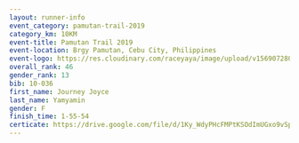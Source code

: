 ```yaml
---
layout: runner-info 
event_category: pamutan-trail-2019 
category_km: 10KM 
event-title: Pamutan Trail 2019 
event-location: Brgy Pamutan, Cebu City, Philippines 
event-logo: https://res.cloudinary.com/raceyaya/image/upload/v1569072806/logo/pamutan-trail_d8abrj.jpg 
overall_rank: 46
gender_rank: 13
bib: 10-036
first_name: Journey Joyce
last_name: Yamyamin
gender: F
finish_time: 1-55-54
certicate: https://drive.google.com/file/d/1Ky_WdyPHcFMPtKSOdImUGxo9vSpIph3z/view?usp=sharing
---
```

